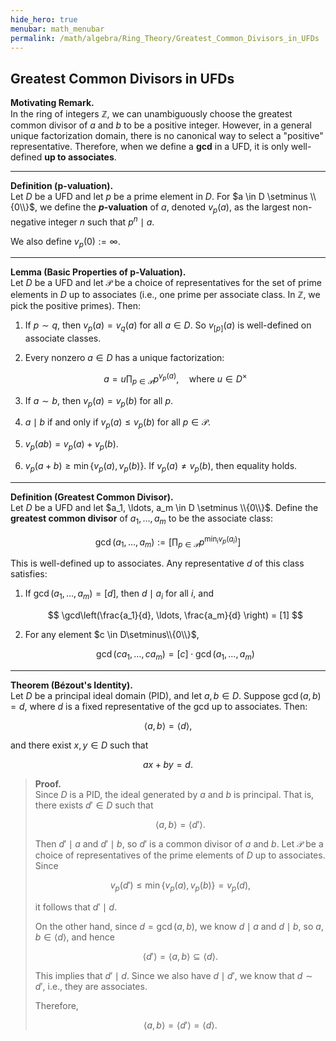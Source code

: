 ```yaml
---
hide_hero: true
menubar: math_menubar
permalink: /math/algebra/Ring_Theory/Greatest_Common_Divisors_in_UFDs
---
```

## Greatest Common Divisors in UFDs

**Motivating Remark.**  
In the ring of integers $\mathbb{Z}$, we can unambiguously choose the greatest common divisor of $a$ and $b$ to be a positive integer. 
However, in a general unique factorization domain, there is no canonical way to select a "positive" representative. 
Therefore, when we define a **gcd** in a UFD, it is only well-defined **up to associates**.

---

**Definition (p-valuation).**  
Let $D$ be a UFD and let $p$ be a prime element in $D$. For $a \in D \setminus \\{0\\}$, we define the **$p$-valuation** of $a$, denoted $v_p(a)$, as the largest non-negative integer $n$ such that $p^n \mid a$.

We also define $v_p(0) := \infty$.

---

**Lemma (Basic Properties of p-Valuation).**  
Let $D$ be a UFD and let $\mathcal{P}$ be a choice of representatives for the set of prime elements in $D$ up to associates (i.e., one prime per associate class. In $\mathbb{Z}$, we pick the positive primes). Then:

1. If $p \sim q$, then $v_p(a) = v_q(a)$ for all $a \in D$. So $v_{[p]}(a)$ is well-defined on associate classes.
2. Every nonzero $a \in D$ has a unique factorization:  

   $$ a = u \prod_{p \in \mathcal{P}} p^{v_p(a)}, \quad \text{where } u \in D^\times $$

3. If $a \sim b$, then $v_p(a) = v_p(b)$ for all $p$.
4. $a \mid b$ if and only if $v_p(a) \leq v_p(b)$ for all $p \in \mathcal{P}$.
5. $v_p(ab) = v_p(a) + v_p(b)$.
6. $v_p(a + b) \geq \min \{ v_p(a), v_p(b) \}$. If $v_p(a) \ne v_p(b)$, then equality holds.

---

**Definition (Greatest Common Divisor).**  
Let $D$ be a UFD and let $a_1, \ldots, a_m \in D \setminus \\{0\\}$. Define the **greatest common divisor** of $a_1, \ldots, a_m$ to be the associate class:

$$ \gcd(a_1, \ldots, a_m) := \left[ \prod_{p \in \mathcal{P}} p^{\min_i v_p(a_i)} \right] $$

This is well-defined up to associates. Any representative $d$ of this class satisfies:

1. If $\gcd(a_1,\ldots, a_m) = [d]$, then $d \mid a_i$ for all $i$, and  

    $$ \gcd\left(\frac{a_1}{d}, \ldots, \frac{a_m}{d} \right) = [1] $$

2. For any element $c \in D\setminus\\{0\\}$,  

   $$ \gcd(ca_1, \ldots, ca_m) = [c] \cdot \gcd(a_1, \ldots, a_m) $$

--- 

**Theorem (Bézout's Identity).**  
Let $D$ be a principal ideal domain (PID), and let $a, b \in D$. Suppose $\gcd(a, b) = d$, where $d$ is a fixed representative of the gcd up to associates. Then:

$$ \langle a, b \rangle = \langle d \rangle, $$

and there exist $x, y \in D$ such that

$$ ax + by = d. $$

> **Proof.**  
> Since $D$ is a PID, the ideal generated by $a$ and $b$ is principal. That is, there exists $d' \in D$ such that
> 
> $$ \langle a, b \rangle = \langle d' \rangle. $$
> 
> Then $d' \mid a$ and $d' \mid b$, so $d'$ is a common divisor of $a$ and $b$. Let $\mathcal{P}$ be a choice of representatives of the prime elements of $D$ up to associates. Since
> 
> $$ v_p(d') \le \min \{ v_p(a), v_p(b) \} = v_p(d), $$
> 
> it follows that $d' \mid d$.
>
> On the other hand, since $d = \gcd(a, b)$, we know $d \mid a$ and $d \mid b$, so $a, b \in \langle d \rangle$, and hence
> 
> $$ \langle d'\rangle = \langle a, b \rangle \subseteq \langle d \rangle. $$
> 
> This implies that $d' \mid d$. Since we also have $d \mid d'$, we know that $d \sim d'$, i.e., they are associates.
>
> Therefore,
> 
> $$ \langle a, b \rangle = \langle d'\rangle =  \langle d \rangle. $$
